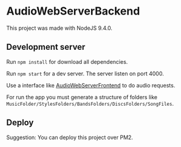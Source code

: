 # AudioWebServerBackend

This project was made with NodeJS 9.4.0.

## Development server

Run `npm install` for download all dependencies.

Run `npm start` for a dev server. The server listen on port 4000.

Use a interface like [AudioWebServerFrontend](https://github.com/DrFerro/AudioWebServerFrontend) to do audio requests.

For run the app you must generate a structure of folders like `MusicFolder/StylesFolders/BandsFolders/DiscsFolders/SongFiles`. 

## Deploy

Suggestion: You can deploy this project over PM2.
